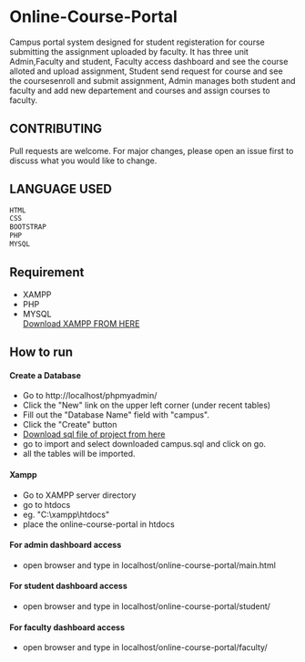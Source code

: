 # Online-Course-Portal
Campus portal system designed for student registeration for course submitting the assignment uploaded by faculty. 
It has three unit Admin,Faculty and student, Faculty access dashboard and see the course alloted and upload assignment, 
Student send request for course and see the coursesenroll and submit assignment, 
Admin manages both student and faculty  and add new departement and courses and assign courses to faculty.


## CONTRIBUTING
Pull requests are welcome. For major changes, please open an issue first to discuss what you would like to change.
## LANGUAGE USED
```bash
HTML
CSS
BOOTSTRAP
PHP
MYSQL
```
## Requirement 
 - XAMPP 
 - PHP
 - MYSQL
  <br><a href="https://www.apachefriends.org/index.html">Download XAMPP FROM HERE</a>
 
 ## How to run
#### Create a Database
- Go to http://localhost/phpmyadmin/
- Click the "New" link on the upper left corner (under recent tables)
- Fill out the "Database Name" field with "campus".
- Click the "Create" button
- <a href="https://github.com/arvindnegi1/Online-Course-Portal/blob/master/campus.sql">Download sql file of project from here</a>
- go to import and select downloaded campus.sql and click on go.
- all the tables will be imported.

#### Xampp
- Go to XAMPP server directory
- go to htdocs
- eg.    "C:\xampp\htdocs\"
- place the online-course-portal in htdocs
#### For admin dashboard access
- open browser and type in localhost/online-course-portal/main.html
#### For student dashboard access
- open browser and type in localhost/online-course-portal/student/
#### For faculty dashboard access
- open browser and type in localhost/online-course-portal/faculty/
 
